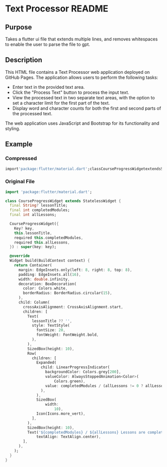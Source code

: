 # Text Processor README

## Purpose
Takes a flutter ui file that extends multiple lines, and removes whitespaces to enable the user to parse the file to gpt.

## Description

This HTML file contains a Text Processor web application deployed on GitHub Pages. The application allows users to perform the following tasks:

- Enter text in the provided text area.
- Click the "Process Text" button to process the input text.
- View the processed text in two separate text areas, with the option to set a character limit for the first part of the text.
- Display word and character counts for both the first and second parts of the processed text.

The web application uses JavaScript and Bootstrap for its functionality and styling. 

## Example

### Compressed

```dart
import'package:flutter/material.dart';classCourseProgressWidgetextendsStatelessWidget{finalString?lessonTitle;finalintcompletedModules;finalintallLessons;CourseProgressWidget({Key?key,this.lessonTitle,requiredthis.completedModules,requiredthis.allLessons,}):super(key:key);@overrideWidgetbuild(BuildContextcontext){returnContainer(margin:EdgeInsets.only(left:8,right:8,top:8),padding:EdgeInsets.all(16),width:double.infinity,decoration:BoxDecoration(color:Colors.white,borderRadius:BorderRadius.circular(15),),child:Column(crossAxisAlignment:CrossAxisAlignment.start,children:[Text(lessonTitle??'',style:TextStyle(fontSize:20,fontWeight:FontWeight.bold,),),SizedBox(height:10),Row(children:[Expanded(child:LinearProgressIndicator(backgroundColor:Colors.grey[200],//setthebackgroundcolorvalueColor:AlwaysStoppedAnimation<Color>(Colors.green),//setthevaluecolorvalue:completedModules/(allLessons!=0?allLessons:1),),),SizedBox(width:10),//AddedtoprovidesomespacingbetweentheprogressbarandtheiconIcon(Icons.more_vert),],),SizedBox(height:10),Text('${completedModules}/${allLessons}Lessonsarecompleted',textAlign:TextAlign.center),],),);}}
```

### Original File
```dart
import 'package:flutter/material.dart';

class CourseProgressWidget extends StatelessWidget {
  final String? lessonTitle;
  final int completedModules;
  final int allLessons;

  CourseProgressWidget({
    Key? key,
    this.lessonTitle,
    required this.completedModules,
    required this.allLessons,
  }) : super(key: key);

  @override
  Widget build(BuildContext context) {
    return Container(
      margin: EdgeInsets.only(left: 8, right: 8, top: 8),
      padding: EdgeInsets.all(16),
      width: double.infinity,
      decoration: BoxDecoration(
        color: Colors.white,
        borderRadius: BorderRadius.circular(15),
      ),
      child: Column(
        crossAxisAlignment: CrossAxisAlignment.start,
        children: [
          Text(
            lessonTitle ?? '',
            style: TextStyle(
              fontSize: 20,
              fontWeight: FontWeight.bold,
            ),
          ),
          SizedBox(height: 10),
          Row(
            children: [
              Expanded(
                child: LinearProgressIndicator(
                  backgroundColor: Colors.grey[200], 
                  valueColor: AlwaysStoppedAnimation<Color>(
                      Colors.green), 
                  value: completedModules / (allLessons != 0 ? allLessons : 1),
                ),
              ),
              SizedBox(
                  width:
                      10), 
              Icon(Icons.more_vert),
            ],
          ),
          SizedBox(height: 10),
          Text('${completedModules} / ${allLessons} Lessons are completed',
              textAlign: TextAlign.center),
        ],
      ),
    );
  }
}

```

